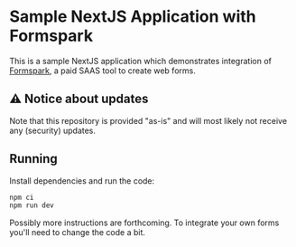 # Sample NextJS Application with Formspark

This is a sample NextJS application which demonstrates integration of [Formspark](https://formspark.io/), a paid SAAS tool to create web forms.

## ⚠️ Notice about updates

Note that this repository is provided "as-is" and will most likely not receive any (security) updates.

## Running

Install dependencies and run the code:

```sh
npm ci
npm run dev
```

Possibly more instructions are forthcoming.
To integrate your own forms you'll need to change the code a bit.
